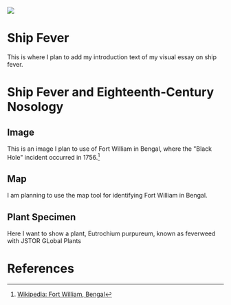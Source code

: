 <a href="https://juncture-digital.org"><img src="https://juncture-digital.org/images/ve-button.png"></a>

<param ve-config 
       title="Ship Fever" 
       banner="https://upload.wikimedia.org/wikipedia/commons/thumb/8/8f/%27The_slave_ship_Brooks%27_RMG_F0872.tiff/lossy-page1-1280px-%27The_slave_ship_Brooks%27_RMG_F0872.tiff.jpg" 
       layout="vertical">

<!-- Entities discussed throughout the essay are typically defined before the essay text and
     are thus available in all text.  Entity identifiers (QIDs) can be found in either
     Wikipedia or Wikidata (https://www.wikidata.org)> -->
<param ve-entity eid="Q1202492"> <!-- Black Hole of Calcutta -->
<param ve-entity eid="Q160649"> <!-- Typhus -->
<param ve-entity eid="Q19848832"> <!-- Eutrochium purpureum -->
<param ve-entity eid="Q7794573"> <!-- Thomas Trotter -->

# Ship Fever

This is where I plan to add my introduction text of my visual essay on ship fever.


# Ship Fever and Eighteenth-Century Nosology
<param ve-image fit="cover" manifest="https://commons.wikimedia.org/w/index.php?title=File:Newgate_Prison_Publ_1800.jpg&action=info">

## Image

This is an image I plan to use of Fort William in Bengal, where the "Black Hole" incident occurred in 1756.[^1]
<param ve-image 
       label="Fort William, Bengal" 
       description="painting by Jan Van Ryne, 1754" 
       license="public domain" 
       url="https://upload.wikimedia.org/wikipedia/commons/thumb/c/c7/%22A_Perspective_View_of_Fort_William%22_by_Jan_Van_Ryne%2C_1754.jpg/1024px-%22A_Perspective_View_of_Fort_William%22_by_Jan_Van_Ryne%2C_1754.jpg">

## Map

I am planning to use the map tool for identifying Fort William in Bengal.
<param ve-map center="Q2750027" zoom="11" prefer-geojson>

## Plant Specimen

Here I want to show a plant, Eutrochium purpureum, known as feverweed with JSTOR GLobal Plants
<param ve-plant-specimen eid="Q19848832" max="1">

# References

[^1]: [Wikipedia: Fort William, Bengal](https://en.wikipedia.org/wiki/Fort_William,_India)

